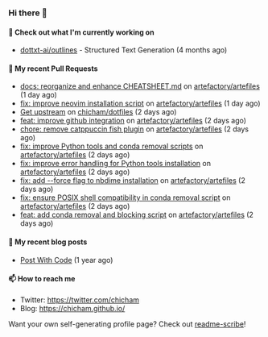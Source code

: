 ### Hi there 👋

#### 👷 Check out what I'm currently working on

- [dottxt-ai/outlines](https://github.com/dottxt-ai/outlines) - Structured Text Generation (4 months ago)

#### 🔨 My recent Pull Requests

- [docs: reorganize and enhance CHEATSHEET.md](https://github.com/artefactory/artefiles/pull/10) on [artefactory/artefiles](https://github.com/artefactory/artefiles) (1 day ago)
- [fix: improve neovim installation script](https://github.com/artefactory/artefiles/pull/9) on [artefactory/artefiles](https://github.com/artefactory/artefiles) (1 day ago)
- [Get upstream](https://github.com/chicham/dotfiles/pull/1) on [chicham/dotfiles](https://github.com/chicham/dotfiles) (2 days ago)
- [feat: improve github integration](https://github.com/artefactory/artefiles/pull/8) on [artefactory/artefiles](https://github.com/artefactory/artefiles) (2 days ago)
- [chore: remove catppuccin fish plugin](https://github.com/artefactory/artefiles/pull/7) on [artefactory/artefiles](https://github.com/artefactory/artefiles) (2 days ago)
- [fix: improve Python tools and conda removal scripts](https://github.com/artefactory/artefiles/pull/6) on [artefactory/artefiles](https://github.com/artefactory/artefiles) (2 days ago)
- [fix: improve error handling for Python tools installation](https://github.com/artefactory/artefiles/pull/5) on [artefactory/artefiles](https://github.com/artefactory/artefiles) (2 days ago)
- [fix: add --force flag to nbdime installation](https://github.com/artefactory/artefiles/pull/4) on [artefactory/artefiles](https://github.com/artefactory/artefiles) (2 days ago)
- [fix: ensure POSIX shell compatibility in conda removal script](https://github.com/artefactory/artefiles/pull/3) on [artefactory/artefiles](https://github.com/artefactory/artefiles) (2 days ago)
- [feat: add conda removal and blocking script](https://github.com/artefactory/artefiles/pull/2) on [artefactory/artefiles](https://github.com/artefactory/artefiles) (2 days ago)

#### 📜 My recent blog posts

- [Post With Code](https://chicham.github.io/posts/post-with-code/) (1 year ago)

#### 📫 How to reach me

- Twitter: https://twitter.com/chicham
- Blog: https://chicham.github.io/

Want your own self-generating profile page? Check out [readme-scribe](https://github.com/muesli/readme-scribe)!


